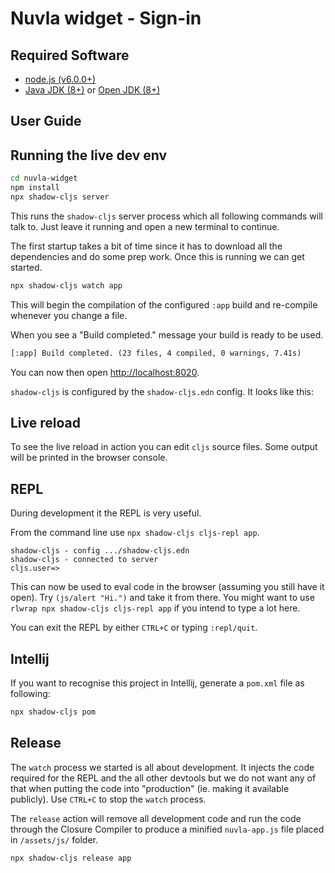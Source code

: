 # Nuvla widget - Sign-in

## Required Software

- [node.js (v6.0.0+)](https://nodejs.org/en/download/)
- [Java JDK (8+)](http://www.oracle.com/technetwork/java/javase/downloads/index.html) or [Open JDK (8+)](http://jdk.java.net/10/)

## User Guide

## Running the live dev env

```bash
cd nuvla-widget
npm install
npx shadow-cljs server
```

This runs the `shadow-cljs` server process which all following commands will talk to. Just leave it running and open a new terminal to continue.

The first startup takes a bit of time since it has to download all the dependencies and do some prep work. Once this is running we can get started.

```txt
npx shadow-cljs watch app
```

This will begin the compilation of the configured `:app` build and re-compile whenever you change a file.

When you see a "Build completed." message your build is ready to be used.

```txt
[:app] Build completed. (23 files, 4 compiled, 0 warnings, 7.41s)
```

You can now then open [http://localhost:8020](http://localhost:8020).

`shadow-cljs` is configured by the `shadow-cljs.edn` config. It looks like this:

## Live reload

To see the live reload in action you can edit `cljs` source files. Some output will be printed in the browser console.

## REPL

During development it the REPL is very useful.

From the command line use `npx shadow-cljs cljs-repl app`.

```
shadow-cljs - config .../shadow-cljs.edn
shadow-cljs - connected to server
cljs.user=>
```

This can now be used to eval code in the browser (assuming you still have it open). Try `(js/alert "Hi.")` and take it from there. You might want to use `rlwrap npx shadow-cljs cljs-repl app` if you intend to type a lot here.

You can exit the REPL by either `CTRL+C` or typing `:repl/quit`.

## Intellij

If you want to recognise this project in Intellij, generate a `pom.xml` file as following:

```txt
npx shadow-cljs pom 
```

## Release

The `watch` process we started is all about development. It injects the code required for the REPL and the all other devtools but we do not want any of that when putting the code into "production" (ie. making it available publicly). Use `CTRL+C` to stop the `watch` process.

The `release` action will remove all development code and run the code through the Closure Compiler to produce a minified `nuvla-app.js` file placed in `/assets/js/` folder. 

```txt
npx shadow-cljs release app
```

